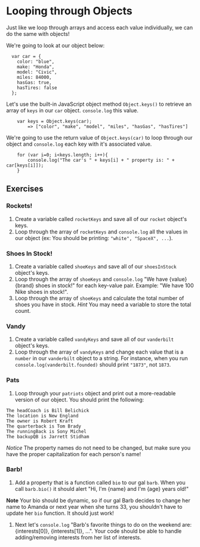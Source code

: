 # Looping through Objects

Just like we loop through arrays and access each value individually, we can do the same with objects!

We're going to look at our object below: 
```
  var car = {
  	color: "blue",
  	make: "Honda",
  	model: "Civic",
  	miles: 84000,
  	hasGas: true,
  	hasTires: false
  };
```

Let's use the built-in JavaScript object method `Object.keys()` to retrieve an array of `keys` in our `car` object. `console.log` this value. 
```
	var keys = Object.keys(car);
		=> ["color", "make", "model", "miles", "hasGas", "hasTires"]
```

We're going to use the return value of `Object.keys(car)` to loop through our object and `console.log` each key with it's associated value. 

```
	for (var i=0; i<keys.length; i++){ 
		console.log("The car's " + keys[i] + " property is: " + car[keys[i]]);
	}
```


## Exercises

### Rockets!

1. Create a variable called `rocketKeys` and save all of our `rocket` object's keys. 
1. Loop through the array of `rocketKeys` and `console.log` all the values in our object (ex: You should be printing: `"white", "SpaceX", ...`). 


### Shoes In Stock!

1. Create a variable called `shoeKeys` and save all of our `shoesInStock` object's keys. 
1. Loop through the array of `shoeKeys` and `console.log` "We have {value} {brand} shoes in stock!" for each key-value pair. Example: "We have 100 Nike shoes in stock!". 
1. Loop through the array of `shoeKeys` and calculate the total number of shoes you have in stock. *Hint* You may need a variable to store the total count. 


### Vandy

1. Create a variable called `vandyKeys` and save all of our `vanderbilt` object's keys. 
1. Loop through the array of `vandyKeys` and change each value that is a `number` in our `vanderbilt` object to a string. For instance, when you run `console.log(vanderbilt.founded)` should print `"1873"`, not `1873`. 


### Pats

1. Loop through your `patriots` object and print out a more-readable version of our object. You should print the following: 
```
The headCoach is Bill Belichick
The location is New England
The owner is Robert Kraft
The quarterback is Tom Brady
The runningBack is Sony Michel
The backupQB is Jarrett Stidham

```
*Notice* The property names do not need to be changed, but make sure you have the proper capitalization for each person's name! 


### Barb!

1. Add a property that is a function called `bio` to our gal `barb`. When you call `barb.bio()` it should alert "Hi, I'm {name} and I'm {age} years old!"

**Note** Your bio should be dynamic, so if our gal Barb decides to change her name to Amanda or next year when she turns 33, you shouldn't have to update her `bio` function. It should just work! 

1. Next let's `console.log` "Barb's favorite things to do on the weekend are: {interests[0]}, {interests[1]}, ...". Your code should be able to handle adding/removing interests from her list of interests. 














